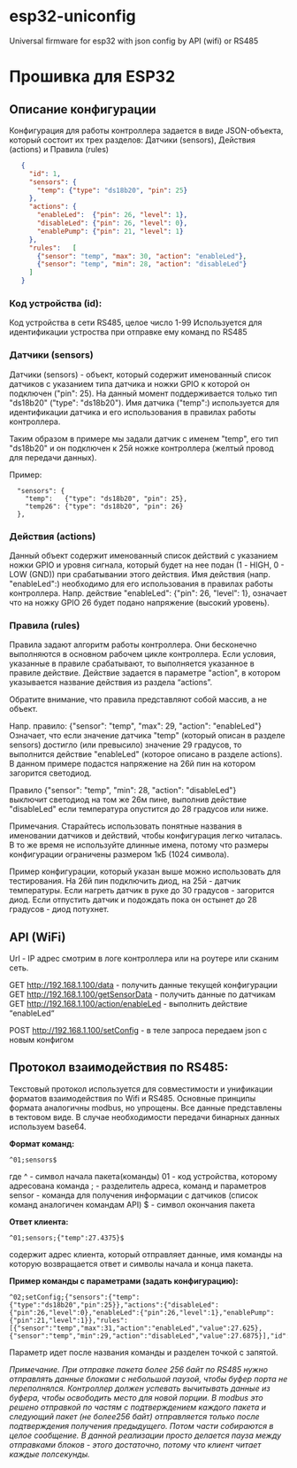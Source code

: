 # esp32-uniconfig
Universal firmware for esp32 with json config by API (wifi) or RS485

# Прошивка для ESP32

## Описание конфигурации
Конфигурация для работы контроллера задается в виде JSON-объекта, который состоит их трех разделов: Датчики (sensors), Действия (actions) и Правила (rules)
 ```json
    {
      "id": 1,
      "sensors": {
        "temp": {"type": "ds18b20", "pin": 25}    
      },          
      "actions": {
        "enableLed":  {"pin": 26, "level": 1}, 
        "disableLed": {"pin": 26, "level": 0}, 
        "enablePump": {"pin": 21, "level": 1}
      },
      "rules":   [
        {"sensor": "temp", "max": 30, "action": "enableLed"}, 
        {"sensor": "temp", "min": 28, "action": "disableLed"}
      ]
    }
```

### Код устройства (id):
Код устройства в сети RS485, целое число 1-99
Используется для идентификации устроства при отправке ему команд по RS485

### Датчики (sensors) 
Датчики (sensors) - объект, который содержит именованный список датчиков с указанием типа датчика и ножки GPIO к которой он подключен ("pin": 25). На данный момент поддерживается только тип "ds18b20"  ("type": "ds18b20"). Имя датчика ("temp":) используется для идентификации датчика и его использования в правилах работы контроллера.

Таким образом в примере мы задали датчик с именем "temp", его тип "ds18b20" и он подключен к 25й ножке контроллера (желтый провод для передачи данных).

Пример:
```
  "sensors": {
    "temp":   {"type": "ds18b20", "pin": 25},
    "temp26": {"type": "ds18b20", "pin": 26}        
  },
```

### Действия (actions) 
Данный объект содержит именованный список действий с указанием ножки GPIO и уровня сигнала, который будет на нее подан (1 - HIGH,  0 - LOW (GND)) при срабатывании этого действия.
Имя действия  (напр. "enableLed":) необходимо для его использования в правилах работы контроллера.
Напр. действие    "enableLed":  {"pin": 26, "level": 1}, 
означает что на ножку  GPIO 26 будет подано напряжение (высокий уровень).

### Правила (rules)
Правила задают алгоритм работы контроллера. Они бесконечно выполняются в основном рабочем цикле контроллера. Если условия, указанные в правиле срабатывают, то выполняется указанное в правиле действие.
Действие задается в параметре "action", в котором указывается название действия из раздела “actions”.

Обратите внимание, что правила представляют собой массив, а не объект.

Напр. правило:  {"sensor": "temp", "max": 29, "action": "enableLed"}
Означает, что если значение датчика "temp" (который описан в разделе sensors) достигло (или превысило) значение 29 градусов, то выполнится действие "enableLed" (которое описано в разделе actions).  В данном примере подастся напряжение на 26й пин на котором загорится светодиод.

Правило   {"sensor": "temp", "min": 28, "action": "disableLed"}  
выключит светодиод на том же 26м пине, выполнив действие  "disableLed" если температура опустится до 28 градусов или ниже.


Примечания.
Старайтесь использовать понятные названия в именовании датчиков и действий, чтобы конфигурация легко читалась. В то же время не используйте длинные имена, потому что размеры конфигурации ограничены размером 1кБ (1024 символа).

Пример конфигурации, который указан выше можно использовать для тестирования. На 26й пин подключить диод, на 25й - датчик температуры. Если нагреть датчик в руке до 30 градусов - загорится диод. Если отпустить датчик и подождать пока он остынет до 28 градусов - диод потухнет.


## API (WiFi)
Url - IP адрес смотрим в логе контроллера или на роутере или сканим сеть.

GET http://192.168.1.100/data  - получить данные текущей конфигурации
GET http://192.168.1.100/getSensorData  - получить данные по датчикам
GET http://192.168.1.100/action/enableLed  - выполнить действие “enableLed“

POST http://192.168.1.100/setConfig - в теле запроса передаем json с новым конфигом
  

## Протокол взаимодействия по RS485:
Текстовый протокол используется для совместимости и унификации форматов взаимодействия по Wifi и RS485. 
Основные принципы формата аналогичны modbus, но упрощены. Все данные представлены в тектовом виде. 
В случае необходимости передачи бинарных данных используем base64.

**Формат команд:**

``` 
^01;sensors$
```
где ^ - символ начала пакета(команды)
01 - код устройства, которому адресована команда
; - разделитель адреса, команд и параметров
sensor - команда для получения информации с датчиков (список команд аналогичен командам API)
$ - символ окончания пакета

**Ответ клиента:**
```
^01;sensors;{"temp":27.4375}$
```
содержит адрес клиента, который отправляет данные, имя команды на которую возвращается ответ и символы начала и конца пакета.

**Пример команды с параметрами (задать конфигурацию):**
```
^02;setConfig;{"sensors":{"temp":{"type":"ds18b20","pin":25}},"actions":{"disableLed":{"pin":26,"level":0},"enableLed":{"pin":26,"level":1},"enablePump":{"pin":21,"level":1}},"rules":[{"sensor":"temp","max":31,"action":"enableLed","value":27.625},{"sensor":"temp","min":29,"action":"disableLed","value":27.6875}],"id":1}$
```
Параметр идет после названия команды и разделен точкой с запятой.

*Примечание.
При отправке пакета более 256 байт по RS485 нужно отправлять данные блоками с небольшой паузой, чтобы буфер порта не переполнялся. Контроллер должен успевать вычитывать данные из буфера, чтобы освободить место для новой порции. В modbus это решено отправкой по частям с подтверждением каждого пакета и следующий пакет (не более256 байт) отправляется только после подтверждения получения предыдущего. Потом части собираются в целое сообщение. В данной реализации просто делается пауза между отправками блоков - этого достаточно, потому что клиент читает каждые полсекунды.*


